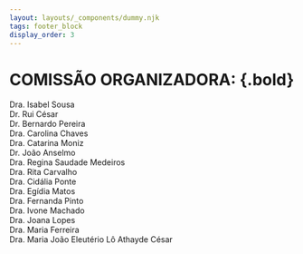 ```yaml
---
layout: layouts/_components/dummy.njk
tags: footer_block
display_order: 3
---
```

# COMISSÃO ORGANIZADORA: {.bold}
Dra. Isabel Sousa  
Dr. Rui César  
Dr. Bernardo Pereira  
Dra. Carolina Chaves  
Dra. Catarina Moniz  
Dr. João Anselmo  
Dra. Regina Saudade Medeiros   
Dra. Rita Carvalho  
Dra. Cidália Ponte  
Dra. Egídia Matos  
Dra. Fernanda Pinto  
Dra. Ivone Machado  
Dra. Joana Lopes  
Dra. Maria Ferreira  
Dra. Maria João Eleutério 
Lô Athayde César  
